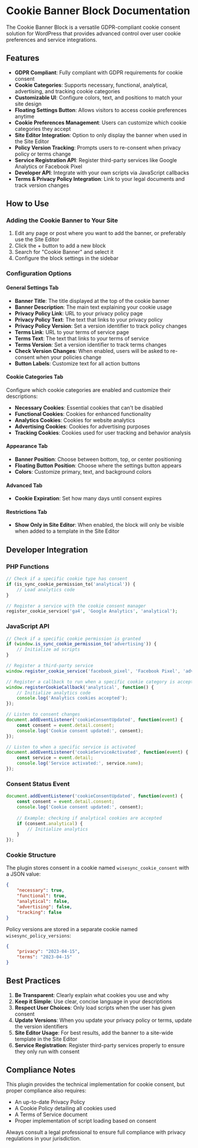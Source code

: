 # Cookie Banner Block Documentation

The Cookie Banner Block is a versatile GDPR-compliant cookie consent solution for WordPress that provides advanced control over user cookie preferences and service integrations.

## Features

- **GDPR Compliant**: Fully compliant with GDPR requirements for cookie consent
- **Cookie Categories**: Supports necessary, functional, analytical, advertising, and tracking cookie categories
- **Customizable UI**: Configure colors, text, and positions to match your site design
- **Floating Settings Button**: Allows visitors to access cookie preferences anytime
- **Cookie Preferences Management**: Users can customize which cookie categories they accept
- **Site Editor Integration**: Option to only display the banner when used in the Site Editor
- **Policy Version Tracking**: Prompts users to re-consent when privacy policy or terms change
- **Service Registration API**: Register third-party services like Google Analytics or Facebook Pixel
- **Developer API**: Integrate with your own scripts via JavaScript callbacks
- **Terms & Privacy Policy Integration**: Link to your legal documents and track version changes

## How to Use

### Adding the Cookie Banner to Your Site

1. Edit any page or post where you want to add the banner, or preferably use the Site Editor
2. Click the + button to add a new block
3. Search for "Cookie Banner" and select it
4. Configure the block settings in the sidebar

### Configuration Options

#### General Settings Tab

- **Banner Title**: The title displayed at the top of the cookie banner
- **Banner Description**: The main text explaining your cookie usage
- **Privacy Policy Link**: URL to your privacy policy page
- **Privacy Policy Text**: The text that links to your privacy policy
- **Privacy Policy Version**: Set a version identifier to track policy changes
- **Terms Link**: URL to your terms of service page
- **Terms Text**: The text that links to your terms of service
- **Terms Version**: Set a version identifier to track terms changes
- **Check Version Changes**: When enabled, users will be asked to re-consent when your policies change
- **Button Labels**: Customize text for all action buttons

#### Cookie Categories Tab

Configure which cookie categories are enabled and customize their descriptions:

- **Necessary Cookies**: Essential cookies that can't be disabled
- **Functional Cookies**: Cookies for enhanced functionality
- **Analytics Cookies**: Cookies for website analytics
- **Advertising Cookies**: Cookies for advertising purposes
- **Tracking Cookies**: Cookies used for user tracking and behavior analysis

#### Appearance Tab

- **Banner Position**: Choose between bottom, top, or center positioning
- **Floating Button Position**: Choose where the settings button appears
- **Colors**: Customize primary, text, and background colors

#### Advanced Tab

- **Cookie Expiration**: Set how many days until consent expires

#### Restrictions Tab

- **Show Only in Site Editor**: When enabled, the block will only be visible when added to a template in the Site Editor

## Developer Integration

### PHP Functions

```php
// Check if a specific cookie type has consent
if (is_sync_cookie_permission_to('analytical')) {
    // Load analytics code
}

// Register a service with the cookie consent manager
register_cookie_service('ga4', 'Google Analytics', 'analytical');
```

### JavaScript API

```javascript
// Check if a specific cookie permission is granted
if (window.is_sync_cookie_permission_to('advertising')) {
    // Initialize ad scripts
}

// Register a third-party service
window.register_cookie_service('facebook_pixel', 'Facebook Pixel', 'advertising');

// Register a callback to run when a specific cookie category is accepted
window.registerCookieCallback('analytical', function() {
    // Initialize analytics code
    console.log('Analytics cookies accepted');
});

// Listen to consent changes
document.addEventListener('cookieConsentUpdated', function(event) {
    const consent = event.detail.consent;
    console.log('Cookie consent updated:', consent);
});

// Listen to when a specific service is activated
document.addEventListener('cookieServiceActivated', function(event) {
    const service = event.detail;
    console.log('Service activated:', service.name);
});
```

### Consent Status Event

```javascript
document.addEventListener('cookieConsentUpdated', function(event) {
    const consent = event.detail.consent;
    console.log('Cookie consent updated:', consent);
    
    // Example: checking if analytical cookies are accepted
    if (consent.analytical) {
        // Initialize analytics
    }
});
```

### Cookie Structure

The plugin stores consent in a cookie named `wisesync_cookie_consent` with a JSON value:

```json
{
    "necessary": true,
    "functional": true,
    "analytical": false,
    "advertising": false,
    "tracking": false
}
```

Policy versions are stored in a separate cookie named `wisesync_policy_versions`:

```json
{
    "privacy": "2023-04-15",
    "terms": "2023-04-15"
}
```

## Best Practices

1. **Be Transparent**: Clearly explain what cookies you use and why
2. **Keep it Simple**: Use clear, concise language in your descriptions
3. **Respect User Choices**: Only load scripts when the user has given consent
4. **Update Versions**: When you update your privacy policy or terms, update the version identifiers
5. **Site Editor Usage**: For best results, add the banner to a site-wide template in the Site Editor
6. **Service Registration**: Register third-party services properly to ensure they only run with consent

## Compliance Notes

This plugin provides the technical implementation for cookie consent, but proper compliance also requires:

- An up-to-date Privacy Policy
- A Cookie Policy detailing all cookies used
- A Terms of Service document
- Proper implementation of script loading based on consent

Always consult a legal professional to ensure full compliance with privacy regulations in your jurisdiction.